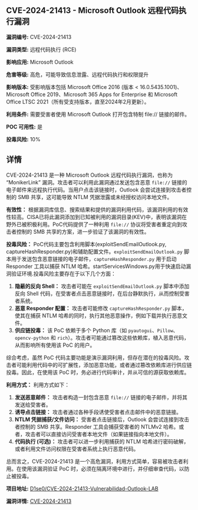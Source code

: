 ## CVE-2024-21413 - Microsoft Outlook 远程代码执行漏洞

**漏洞编号:** CVE-2024-21413

**漏洞类型:** 远程代码执行 (RCE)

**影响应用:** Microsoft Outlook

**危害等级:** 高危，可能导致信息泄露、远程代码执行和权限提升

**影响版本:** 受影响版本包括 Microsoft Office 2016 (版本 < 16.0.5435.1001)、Microsoft Office 2019、Microsoft 365 Apps for Enterprise 和 Microsoft Office LTSC 2021（所有受支持版本，直至2024年2月更新）。

**利用条件:** 需要受害者使用 Microsoft Outlook 打开包含特制 file:// 链接的邮件。

**POC 可用性:** 是

**投毒风险:** 10%

## 详情

CVE-2024-21413 是一种 Microsoft Outlook 远程代码执行漏洞，也称为 “MonikerLink” 漏洞。攻击者可以利用此漏洞通过发送包含恶意 `file://` 链接的电子邮件来远程执行代码。当用户点击该链接时，Outlook 会尝试连接到攻击者控制的 SMB 共享，这可能导致 NTLM 凭据泄露或未经授权访问本地文件。

**有效性：**
根据漏洞库信息、搜索结果和提供的漏洞利用代码，该漏洞利用的有效性较高。CISA已将此漏洞添加到已知被利用的漏洞目录(KEV)中，表明该漏洞在野外已被积极利用。PoC代码提供了一种利用 `file://` 协议将受害者重定向到攻击者控制的 SMB 共享的方案，进一步验证了该漏洞的有效性。

**投毒风险：**
PoC代码主要包含利用脚本(exploitSendEmailOutlook.py, captureHashResponder.py)和辅助配置文件。`exploitSendEmailOutlook.py` 脚本用于发送包含恶意链接的电子邮件，`captureHashResponder.py` 用于启动 Responder 工具以捕获 NTLM 哈希。startServicesWindows.py用于快速启动漏洞验证环境.投毒风险主要存在于以下几个方面：

1.  **隐蔽的反向 Shell：** 攻击者可能在 `exploitSendEmailOutlook.py` 脚本中添加反向 Shell 代码，在受害者点击恶意链接时，在后台静默执行，从而控制受害者系统。
2.  **恶意 Responder 配置：** 攻击者可能修改 `captureHashResponder.py` 脚本，使其在捕获 NTLM 哈希的同时，执行其他恶意操作，例如下载并执行恶意文件。
3.  **供应链投毒：** 该 PoC 依赖于多个 Python 库（如 `pyautogui`、`Pillow`、`opencv-python` 和 `rich`）。攻击者可能通过篡改这些依赖库，植入恶意代码，从而影响所有使用该 PoC 的用户。

综合考虑，虽然 PoC 代码主要功能是演示漏洞利用，但存在潜在的投毒风险。攻击者可能利用代码中的可扩展性，添加恶意功能，或者通过篡改依赖库进行供应链投毒。因此，在使用该 PoC 时，务必进行代码审计，并从可信的源获取依赖库。

**利用方式：**
利用方式如下：

1.  **发送恶意邮件：** 攻击者构造一封包含恶意 `file://` 链接的电子邮件，并将其发送给受害者。
2.  **诱导点击链接：** 攻击者通过各种手段诱使受害者点击邮件中的恶意链接。
3.  **NTLM 凭据捕获/文件访问：** 受害者点击链接后，Outlook 会尝试连接到攻击者控制的 SMB 共享。Responder 工具会捕获受害者的 NTLMv2 哈希。或者，攻击者可以直接访问受害者本地文件（如果链接指向本地文件）。
4.  **代码执行 (可选)：** 攻击者可以进一步利用捕获的 NTLM 哈希进行密码破解，或者利用文件访问权限在受害者系统上执行恶意代码。

总而言之，CVE-2024-21413 是一个高危漏洞，利用方式简单，容易被攻击者利用。在使用该漏洞验证 PoC 时，必须在隔离环境中进行，并仔细审查代码，以防止被投毒。

**项目地址:** [D1se0/CVE-2024-21413-Vulnerabilidad-Outlook-LAB](https://github.com/D1se0/CVE-2024-21413-Vulnerabilidad-Outlook-LAB)

**漏洞详情:** [CVE-2024-21413](https://nvd.nist.gov/vuln/detail/CVE-2024-21413)